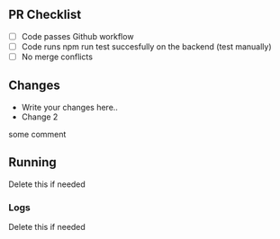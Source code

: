 ## PR Checklist

- [ ] Code passes Github workflow
- [ ] Code runs npm run test succesfully on the backend (test manually)
- [ ] No merge conflicts

## Changes

- Write your changes here..
- Change 2

some comment

## Running

Delete this if needed

### Logs

Delete this if needed
